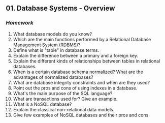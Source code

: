 ## 01. Database Systems - Overview
### _Homework_

1.	What database models do you know?
1.	Which are the main functions performed by a Relational Database Management System (RDBMS)?
1.	Define what is "table" in database terms.
1.	Explain the difference between a primary and a foreign key.
1.	Explain the different kinds of relationships between tables in relational databases.
1.	When is a certain database schema normalized? What are the advantages of normalized databases?
1.	What are database integrity constraints and when are they used?
1.	Point out the pros and cons of using indexes in a database.
1.	What's the main purpose of the SQL language?
1.	What are transactions used for? Give an example.
1.	What is a NoSQL database?
1.	Explain the classical non-relational data models.
1.	Give few examples of NoSQL databases and their pros and cons.
